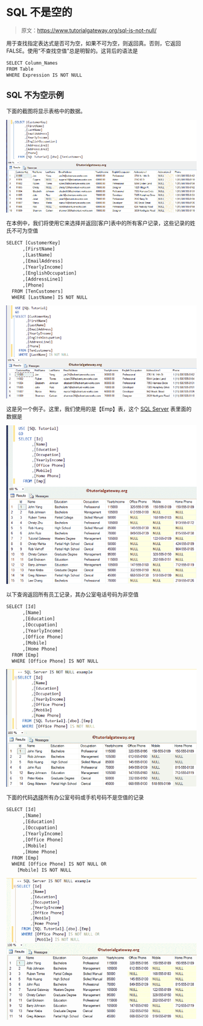 # SQL 不是空的

> 原文：<https://www.tutorialgateway.org/sql-is-not-null/>

用于查找指定表达式是否可为空，如果不可为空，则返回真。否则，它返回 FALSE。使用“不查找空值”总是明智的。这背后的语法是

```
SELECT Column_Names 
FROM Table
WHERE Expression IS NOT NULL
```

## SQL 不为空示例

下面的截图将显示表格中的数据。

![SQL IS NOT NULL Example 1](img/53394cfb366660e324eda4195b35f1c8.png)

在本例中，我们将使用它来选择并返回[客户]表中的所有客户记录，这些记录的姓氏不可为空值

```
SELECT [CustomerKey]
      ,[FirstName]
      ,[LastName]
      ,[EmailAddress]
      ,[YearlyIncome]
      ,[EnglishOccupation]
      ,[AddressLine1]
      ,[Phone]
  FROM [TenCustomers]
  WHERE [LastName] IS NOT NULL
```

![SQL IS NOT NULL Example 2](img/9ccb5f8f4c6b5b5ed36207c8956d4a1d.png)

这是另一个例子。这里，我们使用的是【Emp】表，这个 [SQL Server](https://www.tutorialgateway.org/sql/) 表里面的数据是

![SQL IS NOT NULL Example 5](img/97828a47b8232d9c5f5a3d155486e67f.png)

以下查询返回所有员工记录，其办公室电话号码为非空值

```
SELECT [Id]
      ,[Name]
      ,[Education]
      ,[Occupation]
      ,[YearlyIncome]
      ,[Office Phone]
      ,[Mobile]
      ,[Home Phone]
  FROM [Emp]
  WHERE [Office Phone] IS NOT NULL
```

![SQL IS NOT NULL Example 3](img/d2322050d9f7f7c701339f7dc5b710b6.png)

下面的代码[选择](https://www.tutorialgateway.org/sql-select-statement/)所有办公室号码或手机号码不是空值的记录

```
SELECT [Id]
      ,[Name]
      ,[Education]
      ,[Occupation]
      ,[YearlyIncome]
      ,[Office Phone]
      ,[Mobile]
      ,[Home Phone]
  FROM [Emp]
  WHERE [Office Phone] IS NOT NULL OR 
	[Mobile] IS NOT NULL
```

![SQL IS NOT NULL Example 4](img/2a46ae933fa5d3d6cfd02e5ecc863d25.png)
